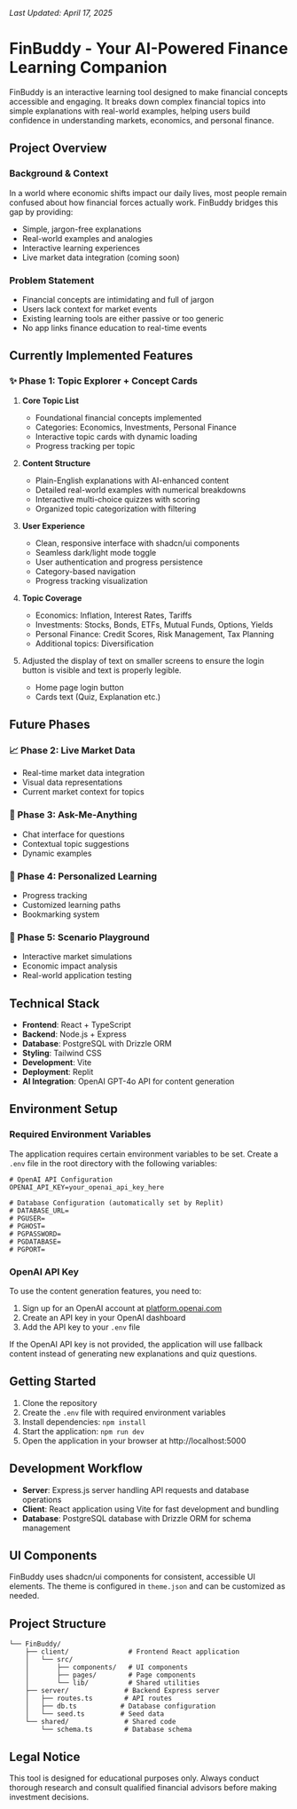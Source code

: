 
*Last Updated: April 17, 2025*

# FinBuddy - Your AI-Powered Finance Learning Companion

FinBuddy is an interactive learning tool designed to make financial concepts accessible and engaging. It breaks down complex financial topics into simple explanations with real-world examples, helping users build confidence in understanding markets, economics, and personal finance.

## Project Overview

### Background & Context
In a world where economic shifts impact our daily lives, most people remain confused about how financial forces actually work. FinBuddy bridges this gap by providing:
- Simple, jargon-free explanations
- Real-world examples and analogies
- Interactive learning experiences
- Live market data integration (coming soon)

### Problem Statement
- Financial concepts are intimidating and full of jargon
- Users lack context for market events
- Existing learning tools are either passive or too generic
- No app links finance education to real-time events

## Currently Implemented Features

### ✨ Phase 1: Topic Explorer + Concept Cards
1. **Core Topic List**
   - Foundational financial concepts implemented
   - Categories: Economics, Investments, Personal Finance
   - Interactive topic cards with dynamic loading
   - Progress tracking per topic

2. **Content Structure**
   - Plain-English explanations with AI-enhanced content
   - Detailed real-world examples with numerical breakdowns
   - Interactive multi-choice quizzes with scoring
   - Organized topic categorization with filtering

3. **User Experience**
   - Clean, responsive interface with shadcn/ui components
   - Seamless dark/light mode toggle
   - User authentication and progress persistence
   - Category-based navigation
   - Progress tracking visualization

4. **Topic Coverage**
   - Economics: Inflation, Interest Rates, Tariffs
   - Investments: Stocks, Bonds, ETFs, Mutual Funds, Options, Yields
   - Personal Finance: Credit Scores, Risk Management, Tax Planning
   - Additional topics: Diversification
5. Adjusted the display of text on smaller screens to ensure the login button is visible and text is properly legible.
   - Home page login button
   - Cards text (Quiz, Explanation etc.)

## Future Phases

### 📈 Phase 2: Live Market Data
- Real-time market data integration
- Visual data representations
- Current market context for topics

### 💬 Phase 3: Ask-Me-Anything
- Chat interface for questions
- Contextual topic suggestions
- Dynamic examples

### 🧪 Phase 4: Personalized Learning
- Progress tracking
- Customized learning paths
- Bookmarking system

### 🚀 Phase 5: Scenario Playground
- Interactive market simulations
- Economic impact analysis
- Real-world application testing

## Technical Stack

- **Frontend**: React + TypeScript
- **Backend**: Node.js + Express
- **Database**: PostgreSQL with Drizzle ORM
- **Styling**: Tailwind CSS
- **Development**: Vite
- **Deployment**: Replit
- **AI Integration**: OpenAI GPT-4o API for content generation

## Environment Setup

### Required Environment Variables

The application requires certain environment variables to be set. Create a `.env` file in the root directory with the following variables:

```
# OpenAI API Configuration
OPENAI_API_KEY=your_openai_api_key_here

# Database Configuration (automatically set by Replit)
# DATABASE_URL=
# PGUSER=
# PGHOST=
# PGPASSWORD=
# PGDATABASE=
# PGPORT=
```

### OpenAI API Key

To use the content generation features, you need to:

1. Sign up for an OpenAI account at [platform.openai.com](https://platform.openai.com)
2. Create an API key in your OpenAI dashboard
3. Add the API key to your `.env` file

If the OpenAI API key is not provided, the application will use fallback content instead of generating new explanations and quiz questions.

## Getting Started

1. Clone the repository
2. Create the `.env` file with required environment variables
3. Install dependencies: `npm install`
4. Start the application: `npm run dev`
5. Open the application in your browser at http://localhost:5000

## Development Workflow

- **Server**: Express.js server handling API requests and database operations
- **Client**: React application using Vite for fast development and bundling
- **Database**: PostgreSQL database with Drizzle ORM for schema management

## UI Components

FinBuddy uses shadcn/ui components for consistent, accessible UI elements. The theme is configured in `theme.json` and can be customized as needed.

## Project Structure

```
└── FinBuddy/
    ├── client/               # Frontend React application
    │   └── src/
    │       ├── components/   # UI components
    │       ├── pages/        # Page components
    │       └── lib/          # Shared utilities
    ├── server/              # Backend Express server
    │   ├── routes.ts        # API routes
    │   ├── db.ts           # Database configuration
    │   └── seed.ts         # Seed data
    └── shared/              # Shared code
        └── schema.ts        # Database schema
```

## Legal Notice

This tool is designed for educational purposes only. Always conduct thorough research and consult qualified financial advisors before making investment decisions.
